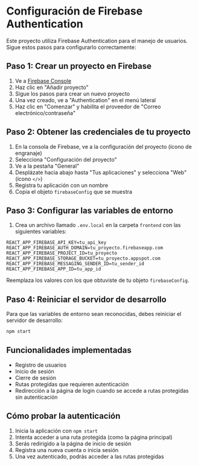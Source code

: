 # Configuración de Firebase Authentication

Este proyecto utiliza Firebase Authentication para el manejo de usuarios. Sigue estos pasos para configurarlo correctamente:

## Paso 1: Crear un proyecto en Firebase

1. Ve a [Firebase Console](https://console.firebase.google.com/)
2. Haz clic en "Añadir proyecto"
3. Sigue los pasos para crear un nuevo proyecto
4. Una vez creado, ve a "Authentication" en el menú lateral
5. Haz clic en "Comenzar" y habilita el proveedor de "Correo electrónico/contraseña"

## Paso 2: Obtener las credenciales de tu proyecto

1. En la consola de Firebase, ve a la configuración del proyecto (ícono de engranaje)
2. Selecciona "Configuración del proyecto"
3. Ve a la pestaña "General"
4. Desplázate hacia abajo hasta "Tus aplicaciones" y selecciona "Web" (ícono `</>`)
5. Registra tu aplicación con un nombre
6. Copia el objeto `firebaseConfig` que se muestra

## Paso 3: Configurar las variables de entorno

1. Crea un archivo llamado `.env.local` en la carpeta `frontend` con las siguientes variables:

```
REACT_APP_FIREBASE_API_KEY=tu_api_key
REACT_APP_FIREBASE_AUTH_DOMAIN=tu_proyecto.firebaseapp.com
REACT_APP_FIREBASE_PROJECT_ID=tu_proyecto
REACT_APP_FIREBASE_STORAGE_BUCKET=tu_proyecto.appspot.com
REACT_APP_FIREBASE_MESSAGING_SENDER_ID=tu_sender_id
REACT_APP_FIREBASE_APP_ID=tu_app_id
```

Reemplaza los valores con los que obtuviste de tu objeto `firebaseConfig`.

## Paso 4: Reiniciar el servidor de desarrollo

Para que las variables de entorno sean reconocidas, debes reiniciar el servidor de desarrollo:

```bash
npm start
```

## Funcionalidades implementadas

- Registro de usuarios
- Inicio de sesión
- Cierre de sesión
- Rutas protegidas que requieren autenticación
- Redirección a la página de login cuando se accede a rutas protegidas sin autenticación

## Cómo probar la autenticación

1. Inicia la aplicación con `npm start`
2. Intenta acceder a una ruta protegida (como la página principal)
3. Serás redirigido a la página de inicio de sesión
4. Registra una nueva cuenta o inicia sesión
5. Una vez autenticado, podrás acceder a las rutas protegidas 
